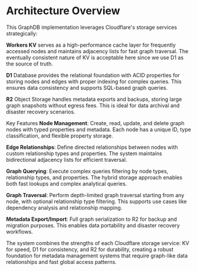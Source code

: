 # Architecture Overview
This GraphDB implementation leverages Cloudflare's storage services strategically:

**Workers KV** serves as a high-performance cache layer for frequently accessed nodes and maintains adjacency lists for fast graph traversal. The eventually consistent nature of KV is acceptable here since we use D1 as the source of truth.

**D1** Database provides the relational foundation with ACID properties for storing nodes and edges with proper indexing for complex queries. This ensures data consistency and supports SQL-based graph queries.

**R2** Object Storage handles metadata exports and backups, storing large graph snapshots without egress fees. This is ideal for data archival and disaster recovery scenarios.

Key Features
**Node Management**: Create, read, update, and delete graph nodes with typed properties and metadata. Each node has a unique ID, type classification, and flexible property storage.

**Edge Relationships**: Define directed relationships between nodes with custom relationship types and properties. The system maintains bidirectional adjacency lists for efficient traversal.

**Graph Querying**: Execute complex queries filtering by node types, relationship types, and properties. The hybrid storage approach enables both fast lookups and complex analytical queries.

**Graph Traversal**: Perform depth-limited graph traversal starting from any node, with optional relationship type filtering. This supports use cases like dependency analysis and relationship mapping.

**Metadata Export/Import**: Full graph serialization to R2 for backup and migration purposes. This enables data portability and disaster recovery workflows.

The system combines the strengths of each Cloudflare storage service: KV for speed, D1 for consistency, and R2 for durability, creating a robust foundation for metadata management systems that require graph-like data relationships and fast global access patterns.
